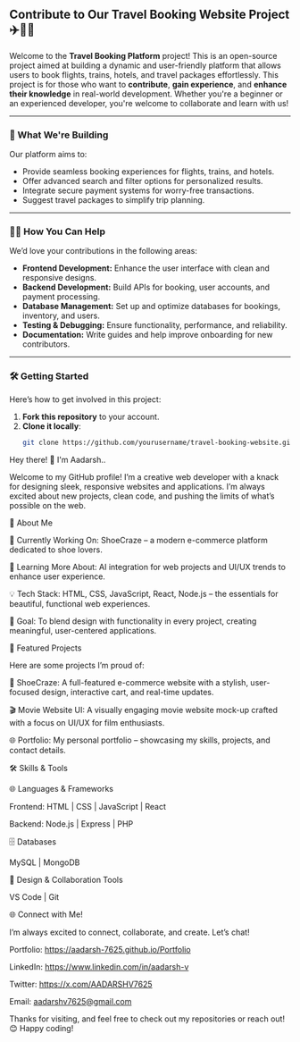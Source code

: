 ## Contribute to Our Travel Booking Website Project ✈️🚆🏨

Welcome to the **Travel Booking Platform** project! This is an open-source project aimed at building a dynamic and user-friendly platform that allows users to book flights, trains, hotels, and travel packages effortlessly. This project is for those who want to **contribute**, **gain experience**, and **enhance their knowledge** in real-world development. Whether you're a beginner or an experienced developer, you're welcome to collaborate and learn with us!

---

### 🚀 What We're Building
Our platform aims to:
- Provide seamless booking experiences for flights, trains, and hotels.
- Offer advanced search and filter options for personalized results.
- Integrate secure payment systems for worry-free transactions.
- Suggest travel packages to simplify trip planning.

---

### 👩‍💻 How You Can Help
We’d love your contributions in the following areas:
- **Frontend Development:** Enhance the user interface with clean and responsive designs.
- **Backend Development:** Build APIs for booking, user accounts, and payment processing.
- **Database Management:** Set up and optimize databases for bookings, inventory, and users.
- **Testing & Debugging:** Ensure functionality, performance, and reliability.
- **Documentation:** Write guides and help improve onboarding for new contributors.

---

### 🛠️ Getting Started
Here’s how to get involved in this project:

1. **Fork this repository** to your account.
2. **Clone it locally**:
   ```bash
   git clone https://github.com/yourusername/travel-booking-website.git


Hey there! 👋 I'm Aadarsh..

Welcome to my GitHub profile! I’m a creative web developer with a knack for designing sleek, responsive websites and applications. I’m always excited about new projects, clean code, and pushing the limits of what’s possible on the web.

🎨 About Me

🚀 Currently Working On: ShoeCraze – a modern e-commerce platform dedicated to shoe lovers.

🌱 Learning More About: AI integration for web projects and UI/UX trends to enhance user experience.

💡 Tech Stack: HTML, CSS, JavaScript, React, Node.js – the essentials for beautiful, functional web experiences.

🎯 Goal: To blend design with functionality in every project, creating meaningful, user-centered applications.



💼 Featured Projects

Here are some projects I’m proud of:

🌟 ShoeCraze: A full-featured e-commerce website with a stylish, user-focused design, interactive cart, and real-time updates.

🎬 Movie Website UI: A visually engaging movie website mock-up crafted with a focus on UI/UX for film enthusiasts.

🌐 Portfolio: My personal portfolio – showcasing my skills, projects, and contact details.

🛠️ Skills & Tools

🌐 Languages & Frameworks

Frontend: HTML | CSS | JavaScript | React

Backend: Node.js | Express | PHP

🗄️ Databases

MySQL | MongoDB

🎨 Design & Collaboration Tools

VS Code | Git



🌐 Connect with Me!

I’m always excited to connect, collaborate, and create. Let’s chat!

Portfolio: https://aadarsh-7625.github.io/Portfolio

LinkedIn: https://www.linkedin.com/in/aadarsh-v

Twitter: https://x.com/AADARSHV7625

Email: aadarshv7625@gmail.com

Thanks for visiting, and feel free to check out my repositories or reach out! 😊 Happy coding!
